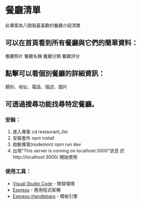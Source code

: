 # 餐廳清單

此專案為八間我最喜歡的餐廳介紹清單

## 可以在首頁看到所有餐廳與它們的簡單資料：

餐廳照片
餐廳名稱
餐廳分類
餐廳評分

## 點擊可以看個別餐廳的詳細資訊：

類別、地址、電話、描述、圖片

## 可透過搜尋功能找尋特定餐廳。

### 安裝：

1. 進入專案
   cd restaurant_list
2. 安裝套件
   npm install
3. 啟動專案(nodemon)
   npm run dev
4. 出現"This server is running on localhost:3000"訊息
   於 http://localhost:3000/ 開始使用

### 使用工具：

- [Visual Studio Code](https://visualstudio.microsoft.com/zh-hant/) - 開發環境
- [Express](https://www.npmjs.com/package/express) - 應用程式架構
- [Express-Handlebars](https://www.npmjs.com/package/express-handlebars) - 模板引擎
